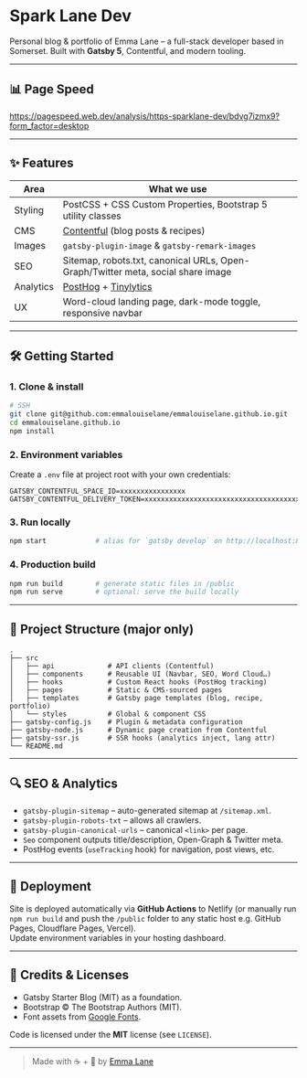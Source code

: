 # Spark Lane Dev

Personal blog & portfolio of Emma Lane – a full-stack developer based in Somerset.
Built with **Gatsby 5**, Contentful, and modern tooling.

---

## 📊 Page Speed

https://pagespeed.web.dev/analysis/https-sparklane-dev/bdvg7izmx9?form_factor=desktop

---

## ✨ Features

| Area | What we use |
|------|-------------|
| Styling | PostCSS + CSS Custom Properties, Bootstrap 5 utility classes |
| CMS | [Contentful](https://www.contentful.com/) (blog posts & recipes) |
| Images | `gatsby-plugin-image` & `gatsby-remark-images` |
| SEO | Sitemap, robots.txt, canonical URLs, Open-Graph/Twitter meta, social share image |
| Analytics | [PostHog](https://posthog.com/) + [Tinylytics](https://tinylytics.app/) |
| UX | Word-cloud landing page, dark-mode toggle, responsive navbar |

---

## 🛠 Getting Started

### 1. Clone & install

```bash
# SSH   
git clone git@github.com:emmalouiselane/emmalouiselane.github.io.git
cd emmalouiselane.github.io
npm install
```

### 2. Environment variables

Create a `.env` file at project root with your own credentials:

```env
GATSBY_CONTENTFUL_SPACE_ID=xxxxxxxxxxxxxxxx
GATSBY_CONTENTFUL_DELIVERY_TOKEN=xxxxxxxxxxxxxxxxxxxxxxxxxxxxxxxxxxxxxxxxxxxxxxxxxxxx
```

### 3. Run locally

```bash
npm start            # alias for `gatsby develop` on http://localhost:8000
```

### 4. Production build

```bash
npm run build        # generate static files in /public
npm run serve        # optional: serve the build locally
```

---

## 📂 Project Structure (major only)

```
.
├── src
│   ├── api             # API clients (Contentful)
│   ├── components      # Reusable UI (Navbar, SEO, Word Cloud…)
│   ├── hooks           # Custom React hooks (PostHog tracking)
│   ├── pages           # Static & CMS-sourced pages
│   ├── templates       # Gatsby page templates (blog, recipe, portfolio)
│   └── styles          # Global & component CSS
├── gatsby-config.js    # Plugin & metadata configuration
├── gatsby-node.js      # Dynamic page creation from Contentful
├── gatsby-ssr.js       # SSR hooks (analytics inject, lang attr)
└── README.md
```

---

## 🔍 SEO & Analytics

* `gatsby-plugin-sitemap` – auto-generated sitemap at `/sitemap.xml`.
* `gatsby-plugin-robots-txt` – allows all crawlers.
* `gatsby-plugin-canonical-urls` – canonical `<link>` per page.
* `Seo` component outputs title/description, Open-Graph & Twitter meta.
* PostHog events (`useTracking` hook) for navigation, post views, etc.

---

## 🚀 Deployment

Site is deployed automatically via **GitHub Actions** to Netlify (or manually run `npm run build` and push the `/public` folder to any static host e.g. GitHub Pages, Cloudflare Pages, Vercel).  
Update environment variables in your hosting dashboard.

---

## 🙏 Credits & Licenses

* Gatsby Starter Blog (MIT) as a foundation.
* Bootstrap © The Bootstrap Authors (MIT).
* Font assets from [Google Fonts](https://fonts.google.com/).

Code is licensed under the **MIT** license (see `LICENSE`).

---

> Made with ☕ + 🌱 by [Emma Lane](https://sparklane.dev)
